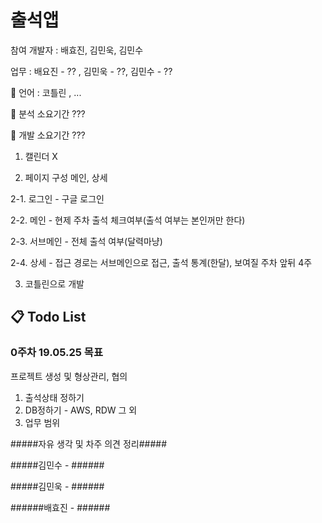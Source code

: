 # 출석앱

참여 개발자 : 배효진, 김민욱, 김민수

업무 : 배요진 - ?? , 김민욱 - ??, 김민수 - ??

:pushpin: 언어 : 코틀린 , ...

:pushpin: 분석 소요기간 ???

:pushpin: 개발 소요기간 ???

1. 캘린더 X

2. 페이지 구성 메인, 상세

  2-1. 로그인 - 구글 로그인

  2-2. 메인 - 현제 주차 출석 체크여부(출석 여부는 본인꺼만 한다)

  2-3. 서브메인 - 전체 출석 여부(달력마냥)

  2-4. 상세 - 접근 경로는 서브메인으로 접근, 출석 통계(한달), 보여질 주차 앞뒤 4주

3. 코틀린으로 개발






## :clipboard: Todo List ##
### 0주차 19.05.25 목표 ###
프로젝트 생성 및 형상관리, 협의
1. 출석상태 정하기
2. DB정하기 - AWS, RDW 그 외
3. 업무 범위






















#####자유 생각 및 차주 의견 정리#####

#####김민수 - ######

#####김민욱 - ######

######배효진 - ######
